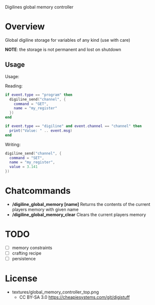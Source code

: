 
Digilines global memory controller
# Overview

Global digiline storage for variables of any kind (use with care)

**NOTE**: the storage is not permanent and lost on shutdown

## Usage

Usage:

Reading:
```lua
if event.type == "program" then
  digiline_send("channel", {
    command = "GET",
    name = "my_register"
  })
end

if event.type == "digiline" and event.channel == "channel" then
  print("Value: " .. event.msg)
end
```

Writing:
```lua
digiline_send("channel", {
  command = "SET",
  name = "my_register",
  value = 3.141
})
```

# Chatcommands

* **/digiline_global_memory [name]** Returns the contents of the current players memory with given name
* **/digiline_global_memory_clear** Clears the current players memory

# TODO

* [ ] memory constraints
* [ ] crafting recipe
* [ ] persistence

# License

* textures/global_memory_controller_top.png
  * CC BY-SA 3.0 https://cheapiesystems.com/git/digistuff

